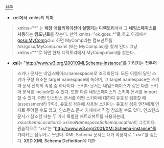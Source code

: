 [원문](https://blog.naver.com/ljpark6/220767660042)

- xml에서 xmlns의 의미
> xmlns="\*" 는 **해당 애플리케이션이 실행되는 디렉토리**에서 그 **네임스페이스를 사용**하는 **컴포넌트**를 찾는다. 만약 xmlns="ok.gosu.\*"로 하고 아래에서 <gosu:MyComp>라고 하면 MyComp라는 컴포넌트를 /ok/gosu/MyComp.mxml (또는 MyComp.as)를 찾게 된다. 그냥 xmlns="\*"로 하면 현재 디렉토리에서 MyComp.mxml을 찾는다.

- **xsi**는 "http://www.w3.org/2001/XMLSchema-instance"를 가리키는 접두어
> 스키나 문서는 네임스페이스(namespace)로 조직화된다. 모든 이름이 달린 스키마 구성 요소는 target namespace에 속하며, 그 target namespace는 스키마 문서 전체의 속성 중 하나이다. 스키마 문서는 네임스페이스가 같은 다른 스키마 문서를 include할 수 있다. 또한 다른 네임스페이스의 스키마 문서를 import할 수 있다.
> 어떤 인스턴스 문서를 어떤 스키마에 대하여 유효성 검증할 때(assessment라 한다), 유효성 검증에 사용될 스키마는 유효성 검증 엔진에게 인자로 주어질 수도 있고, 인스턴스 문서 자체에서 직접 참조될 수도 있다. 인스턴스 문서가 참조할 때는 두 가지 특별한 애트리뷰트를 사용하는데, *xsi:schemaLocation*과 *xsi:noNamespaceSchemaLocation*이 그것이다. 관습적으로 "xsi"는 "http://www.w3.org/2001/XMLSchema-instance"를 가리키는 접두어로 쓰인다.
> XML Schema 문서는 대개 확장자로 ".xsd"를 갖는다. **XSD XML Schema Definition**에 대한


